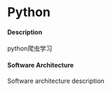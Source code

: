 # Python

#### Description
python爬虫学习

#### Software Architecture
Software architecture description



